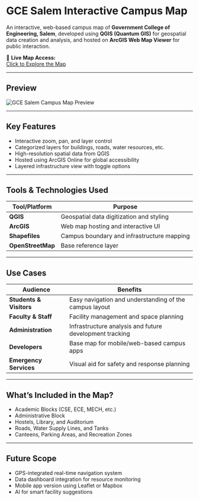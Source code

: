 # GCE Salem Interactive Campus Map

An interactive, web-based campus map of **Government College of Engineering, Salem**, developed using **QGIS (Quantum GIS)** for geospatial data creation and analysis, and hosted on **ArcGIS Web Map Viewer** for public interaction.

🔗 **Live Map Access:**  
[Click to Explore the Map](https://su8smueojgtyeiaq.maps.arcgis.com/apps/mapviewer/index.html?webmap=cd2e852e8ae94487b370f3f62ab3d5f5)

---

## Preview

![GCE Salem Campus Map Preview](preview/)

---

##  Key Features

-  Interactive zoom, pan, and layer control
-  Categorized layers for buildings, roads, water resources, etc.
-  High-resolution spatial data from QGIS
-  Hosted using ArcGIS Online for global accessibility
-  Layered infrastructure view with toggle options

---

##  Tools & Technologies Used

| Tool/Platform | Purpose                                     |
|---------------|---------------------------------------------|
| **QGIS**      | Geospatial data digitization and styling    |
| **ArcGIS**    | Web map hosting and interactive UI          |
| **Shapefiles**| Campus boundary and infrastructure mapping  |
| **OpenStreetMap** | Base reference layer                    |

---

##  Use Cases

| Audience            | Benefits                                                   |
|---------------------|------------------------------------------------------------|
| **Students & Visitors** | Easy navigation and understanding of the campus layout |
| **Faculty & Staff**     | Facility management and space planning                 |
| **Administration**      | Infrastructure analysis and future development tracking|
| **Developers**          | Base map for mobile/web-based campus apps              |
| **Emergency Services**  | Visual aid for safety and response planning            |

---

##  What’s Included in the Map?

-  Academic Blocks (CSE, ECE, MECH, etc.)
-  Administrative Block
-  Hostels, Library, and Auditorium
-  Roads, Water Supply Lines, and Tanks
-  Canteens, Parking Areas, and Recreation Zones

---

##  Future Scope

-  GPS-integrated real-time navigation system
-  Data dashboard integration for resource monitoring
-  Mobile app version using Leaflet or Mapbox
-  AI for smart facility suggestions 

